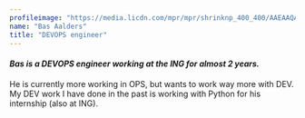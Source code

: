 ```yaml
---
profileimage: "https://media.licdn.com/mpr/mpr/shrinknp_400_400/AAEAAQAAAAAAAAVeAAAAJGFmNmZkZWUwLWYxOTMtNGIyMC05OWJlLTJmZjhhN2UxNGQyYQ.jpg"
name: "Bas Aalders"
title: "DEVOPS engineer"
---
```


#### *Bas is a DEVOPS engineer working at the ING for almost 2 years.*

He is currently more working in OPS, but wants to work way more with DEV. My DEV work I have done in the past is working with Python for his internship (also at ING).
